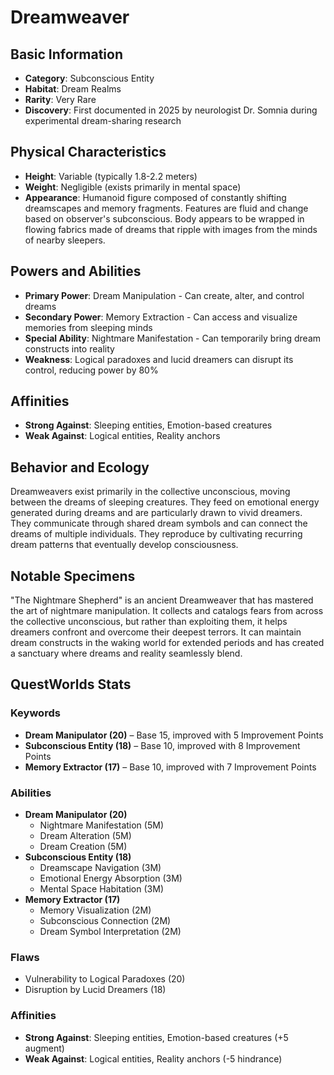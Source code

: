 # Dreamweaver

## Basic Information
- **Category**: Subconscious Entity
- **Habitat**: Dream Realms
- **Rarity**: Very Rare
- **Discovery**: First documented in 2025 by neurologist Dr. Somnia during experimental dream-sharing research

## Physical Characteristics
- **Height**: Variable (typically 1.8-2.2 meters)
- **Weight**: Negligible (exists primarily in mental space)
- **Appearance**: Humanoid figure composed of constantly shifting dreamscapes and memory fragments. Features are fluid and change based on observer's subconscious. Body appears to be wrapped in flowing fabrics made of dreams that ripple with images from the minds of nearby sleepers.

## Powers and Abilities
- **Primary Power**: Dream Manipulation - Can create, alter, and control dreams
- **Secondary Power**: Memory Extraction - Can access and visualize memories from sleeping minds
- **Special Ability**: Nightmare Manifestation - Can temporarily bring dream constructs into reality
- **Weakness**: Logical paradoxes and lucid dreamers can disrupt its control, reducing power by 80%



## Affinities
- **Strong Against**: Sleeping entities, Emotion-based creatures
- **Weak Against**: Logical entities, Reality anchors

## Behavior and Ecology
Dreamweavers exist primarily in the collective unconscious, moving between the dreams of sleeping creatures. They feed on emotional energy generated during dreams and are particularly drawn to vivid dreamers. They communicate through shared dream symbols and can connect the dreams of multiple individuals. They reproduce by cultivating recurring dream patterns that eventually develop consciousness.

## Notable Specimens
"The Nightmare Shepherd" is an ancient Dreamweaver that has mastered the art of nightmare manipulation. It collects and catalogs fears from across the collective unconscious, but rather than exploiting them, it helps dreamers confront and overcome their deepest terrors. It can maintain dream constructs in the waking world for extended periods and has created a sanctuary where dreams and reality seamlessly blend.

## QuestWorlds Stats

### Keywords
- **Dream Manipulator (20)** – Base 15, improved with 5 Improvement Points
- **Subconscious Entity (18)** – Base 10, improved with 8 Improvement Points
- **Memory Extractor (17)** – Base 10, improved with 7 Improvement Points

### Abilities
- **Dream Manipulator (20)**
  - Nightmare Manifestation (5M)
  - Dream Alteration (5M)
  - Dream Creation (5M)
- **Subconscious Entity (18)**
  - Dreamscape Navigation (3M)
  - Emotional Energy Absorption (3M)
  - Mental Space Habitation (3M)
- **Memory Extractor (17)**
  - Memory Visualization (2M)
  - Subconscious Connection (2M)
  - Dream Symbol Interpretation (2M)

### Flaws
- Vulnerability to Logical Paradoxes (20)
- Disruption by Lucid Dreamers (18)

### Affinities
- **Strong Against**: Sleeping entities, Emotion-based creatures (+5 augment)
- **Weak Against**: Logical entities, Reality anchors (-5 hindrance)
